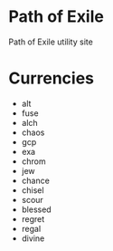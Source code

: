 # Path of Exile
Path of Exile utility site

# Currencies
* alt
* fuse
* alch
* chaos
* gcp
* exa
* chrom
* jew
* chance
* chisel
* scour
* blessed
* regret
* regal
* divine